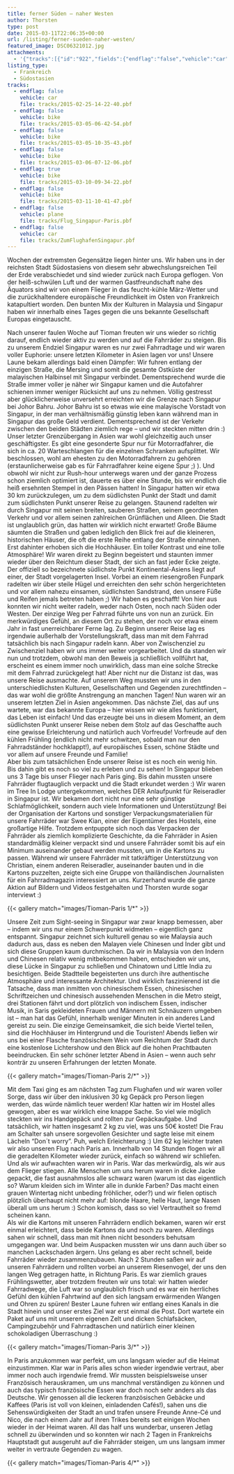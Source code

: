 ```yaml
---
title: ferner Süden – naher Westen
author: Thorsten
type: post
date: 2015-03-11T22:06:35+00:00
url: /listing/ferner-sueden-naher-westen/
featured_image: DSC06321012.jpg
attachments:
  - '{"tracks":[{"id":"922","fields":{"endflag":"false","vehicle":"car"}},{"id":"945","fields":{"endflag":"false","vehicle":"bike"}},{"id":"946","fields":{"endflag":"false","vehicle":"bike"}},{"id":"947","fields":{"endflag":"false","vehicle":"bike"}},{"id":"949","fields":{"endflag":"true","vehicle":"bike"}},{"id":"950","fields":{"endflag":"false","vehicle":"bike"}},{"id":"951","fields":{"endflag":"false","vehicle":"plane"}},{"id":"952","fields":{"endflag":"false","vehicle":"car"}}]}'
listing_type:
  - Frankreich
  - Südostasien
tracks:
  - endflag: false
    vehicle: car
    file: tracks/2015-02-25-14-22-40.pbf
  - endflag: false
    vehicle: bike
    file: tracks/2015-03-05-06-42-54.pbf
  - endflag: false
    vehicle: bike
    file: tracks/2015-03-05-10-35-43.pbf
  - endflag: false
    vehicle: bike
    file: tracks/2015-03-06-07-12-06.pbf
  - endflag: true
    vehicle: bike
    file: tracks/2015-03-10-09-34-22.pbf
  - endflag: false
    vehicle: bike
    file: tracks/2015-03-11-10-41-47.pbf
  - endflag: false
    vehicle: plane
    file: tracks/Flug_Singapur-Paris.pbf
  - endflag: false
    vehicle: car
    file: tracks/ZumFlughafenSingapur.pbf
---
```

Wochen der extremsten Gegensätze liegen hinter uns. Wir haben uns in der reichsten Stadt Südostasiens von diesem sehr abwechslungsreichen Teil der Erde verabschiedet und sind wieder zurück nach Europa geflogen. Von der heiß-schwülen Luft und der warmen Gastfreundschaft nahe des Äquators sind wir von einem Flieger in das feucht-kühle März-Wetter und die zurückhaltendere europäische Freundlichkeit im Osten von Frankreich katapultiert worden. Den bunten Mix der Kulturen in Malaysia und Singapur haben wir innerhalb eines Tages gegen die uns bekannte Gesellschaft Europas eingetauscht.

Nach unserer faulen Woche auf Tioman freuten wir uns wieder so richtig darauf, endlich wieder aktiv zu werden und auf die Fahrräder zu steigen. Bis zu unserem Endziel Singapur waren es nur zwei Fahrradtage und wir waren voller Euphorie: unsere letzten Kilometer in Asien lagen vor uns! Unsere Laune bekam allerdings bald einen Dämpfer: Wir fuhren entlang der einzigen Straße, die Mersing und somit die gesamte Ostküste der malayischen Halbinsel mit Singapur verbindet. Dementsprechend wurde die Straße immer voller je näher wir Singapur kamen und die Autofahrer schienen immer weniger Rücksicht auf uns zu nehmen. Völlig gestresst aber glücklicherweise unversehrt erreichten wir die Grenze nach Singapur bei Johor Bahru. Johor Bahru ist so etwas wie eine malayische Vorstadt von Singapur, in der man verhältnismäßig günstig leben kann während man in Singapur das große Geld verdient. Dementsprechend ist der Verkehr zwischen den beiden Städten ziemlich rege &#8211; und wir steckten mitten drin :) Unser letzter Grenzübergang in Asien war wohl gleichzeitig auch unser geschäftigster. Es gibt eine gesonderte Spur nur für Motorradfahrer, die sich in ca. 20 Warteschlangen für die einzelnen Schranken aufsplittet. Wir beschlossen, wohl am ehesten zu den Motorradfahrern zu gehören (erstaunlicherweise gab es für Fahrradfahrer keine eigene Spur ;) ). Und obwohl wir nicht zur Rush-hour unterwegs waren und der ganze Prozess schon ziemlich optimiert ist, dauerte es über eine Stunde, bis wir endlich die heiß ersehnten Stempel in den Pässen hatten! In Singapur hatten wir etwa 30 km zurückzulegen, um zu dem südlichsten Punkt der Stadt und damit zum südlichsten Punkt unserer Reise zu gelangen. Staunend radelten wir durch Singapur mit seinen breiten, sauberen Straßen, seinem geordneten Verkehr und vor allem seinen zahlreichen Grünflächen und Alleen. Die Stadt ist unglaublich grün, das hatten wir wirklich nicht erwartet! Große Bäume säumten die Straßen und gaben lediglich den Blick frei auf die kleineren, historischen Häuser, die oft die erste Reihe entlang der Straße einnahmen. Erst dahinter erhoben sich die Hochhäuser. Ein toller Kontrast und eine tolle Atmosphäre! Wir waren direkt zu Beginn begeistert und staunten immer wieder über den Reichtum dieser Stadt, der sich an fast jeder Ecke zeigte.  
Der offiziell so bezeichnete südlichste Punkt Kontinental-Asiens liegt auf einer, der Stadt vorgelagerten Insel. Vorbei an einem riesengroßen Funpark radelten wir über steile Hügel und erreichten den sehr schön hergerichteten und vor allem nahezu einsamen, südlichsten Sandstrand, den unsere Füße und Reifen jemals betreten haben ;) Wir haben es geschafft! Von hier aus konnten wir nicht weiter radeln, weder nach Osten, noch nach Süden oder Westen. Der einzige Weg per Fahrrad führte uns von nun an zurück. Ein merkwürdiges Gefühl, an diesem Ort zu stehen, der noch vor etwa einem Jahr in fast unerreichbarer Ferne lag. Zu Beginn unserer Reise lag es irgendwie außerhalb der Vorstellungskraft, dass man mit dem Fahrrad tatsächlich bis nach Singapur radeln kann. Aber von Zwischenziel zu Zwischenziel haben wir uns immer weiter vorgearbeitet. Und da standen wir nun und trotzdem, obwohl man den Beweis ja schließlich vollführt hat, erscheint es einem immer noch unwirklich, dass man eine solche Strecke mit dem Fahrrad zurückgelegt hat! Aber nicht nur die Distanz ist das, was unsere Reise ausmachte. Auf unserem Weg mussten wir uns in den unterschiedlichsten Kulturen, Gesellschaften und Gegenden zurechtfinden &#8211; das war wohl die größte Anstrengung an manchen Tagen! Nun waren wir an unserem letzten Ziel in Asien angekommen. Das nächste Ziel, das auf uns wartete, war das bekannte Europa &#8211; hier wissen wir wie alles funktioniert, das Leben ist einfach! Und das erzeugte bei uns in diesem Moment, an dem südlichsten Punkt unserer Reise neben dem Stolz auf das Geschaffte auch eine gewisse Erleichterung und natürlich auch Vorfreude! Vorfreude auf den kühlen Frühling (endlich nicht mehr schwitzen, sobald man nur den Fahrradständer hochklappt!), auf europäisches Essen, schöne Städte und vor allem auf unsere Freunde und Familie!  
Aber bis zum tatsächlichen Ende unserer Reise ist es noch ein wenig hin. Bis dahin gibt es noch so viel zu erleben und zu sehen! In Singapur blieben uns 3 Tage bis unser Flieger nach Paris ging. Bis dahin mussten unsere Fahrräder flugtauglich verpackt und die Stadt erkundet werden :) Wir waren im Tree In Lodge untergekommen, welches DER Anlaufpunkt für Reiseradler in Singapur ist. Wir bekamen dort nicht nur eine sehr günstige Schlafmöglichkeit, sondern auch viele Informationen und Unterstützung! Bei der Organisation der Kartons und sonstiger Verpackungsmaterialien für unsere Fahrräder war Swee Kian, einer der Eigentümer des Hostels, eine großartige Hilfe. Trotzdem entpuppte sich noch das Verpacken der Fahrräder als ziemlich komplizierte Geschichte, da die Fahrräder in Asien standardmäßig kleiner verpackt sind und unsere Fahrräder somit bis auf ein Minimum auseinander gebaut werden mussten, um in die Kartons zu passen. Während wir unsere Fahrräder mit tatkräftiger Unterstützung von Christian, einem anderen Reiseradler, auseinander bauten und in die Kartons puzzelten, zeigte sich eine Gruppe von thailändischen Journalisten für ein Fahrradmagazin interessiert an uns. Kurzerhand wurde die ganze Aktion auf Bildern und Videos festgehalten und Thorsten wurde sogar interviewt :)

{{< gallery match="images/Tioman-Paris 1/*" >}}

Unsere Zeit zum Sight-seeing in Singapur war zwar knapp bemessen, aber &#8211; indem wir uns nur einem Schwerpunkt widmeten &#8211; eigentlich ganz entspannt. Singapur zeichnet sich kulturell genau so wie Malaysia auch dadurch aus, dass es neben den Malayen viele Chinesen und Inder gibt und sich diese Gruppen kaum durchmischen. Da wir in Malaysia von den Indern und Chinesen relativ wenig mitbekommen haben, entschieden wir uns, diese Lücke in Singapur zu schließen und Chinatown und Little India zu besichtigen. Beide Stadtteile begeisterten uns durch ihre authentische Atmosphäre und interessante Architektur. Und wirklich faszinierend ist die Tatsache, dass man inmitten von chinesischem Essen, chinesischen Schriftzeichen und chinesisch aussehenden Menschen in die Metro steigt, drei Stationen fährt und dort plötzlich von indischem Essen, indischer Musik, in Saris gekleideten Frauen und Männern mit Schnäuzern umgeben ist &#8211; man hat das Gefühl, innerhalb weniger Minuten in ein anderes Land gereist zu sein. Die einzige Gemeinsamkeit, die sich beide Viertel teilen, sind die Hochhäuser im Hintergrund und die Touristen! Abends ließen wir uns bei einer Flasche französischem Wein vom Reichtum der Stadt durch eine kostenlose Lichtershow und den Blick auf die hohen Prachtbauten beeindrucken. Ein sehr schöner letzter Abend in Asien &#8211; wenn auch sehr konträr zu unseren Erfahrungen der letzten Monate.

{{< gallery match="images/Tioman-Paris 2/*" >}}

Mit dem Taxi ging es am nächsten Tag zum Flughafen und wir waren voller Sorge, dass wir über den inklusiven 30 kg Gepäck pro Person liegen werden, das würde nämlich teuer werden! Klar hatten wir im Hostel alles gewogen, aber es war wirklich eine knappe Sache. So viel wie möglich steckten wir ins Handgepäck und rollten zur Gepäckaufgabe. Und tatsächlich, wir hatten insgesamt 2 kg zu viel, was uns 50€ kostet! Die Frau am Schalter sah unsere sorgevollen Gesichter und sagte leise mit einem Lächeln &#8220;Don´t worry&#8221;. Puh, welch Erleichterung :) Um 62 kg leichter traten wir also unseren Flug nach Paris an. Innerhalb von 14 Stunden flogen wir all die geradelten Kilometer wieder zurück, einfach so während wir schliefen. Und als wir aufwachten waren wir in Paris. War das merkwürdig, als wir aus dem Flieger stiegen. Alle Menschen um uns herum waren in dicke Jacke gepackt, die fast ausnahmslos alle schwarz waren (warum ist das eigentlich so? Warum kleiden sich im Winter alle in dunkle Farben? Das macht einen grauen Wintertag nicht unbeding fröhlicher, oder?) und wir fielen optisch plötzlich überhaupt nicht mehr auf: blonde Haare, helle Haut, lange Nasen überall um uns herum :) Schon komisch, dass so viel Vertrautheit so fremd scheinen kann.  
Als wir die Kartons mit unseren Fahrrädern endlich bekamen, waren wir erst einmal erleichtert, dass beide Kartons da und noch zu waren. Allerdings sahen wir schnell, dass man mit ihnen nicht besonders behutsam umgegangen war. Und beim Auspacken mussten wir uns dann auch über so manchen Lackschaden ärgern. Uns gelang es aber recht schnell, beide Fahrräder wieder zusammenzubauen. Nach 2 Stunden saßen wir auf unseren Fahrrädern und rollten vorbei an unserem Riesenvogel, der uns den langen Weg getragen hatte, in Richtung Paris. Es war ziemlich graues Frühlingswetter, aber trotzdem freuten wir uns total: wir hatten wieder Fahrradwege, die Luft war so unglaublich frisch und es war ein herrliches Gefühl den kühlen Fahrtwind auf den sich langsam erwärmenden Wangen und Ohren zu spüren! Bester Laune fuhren wir entlang eines Kanals in die Stadt hinein und unser erstes Ziel war erst einmal die Post. Dort wartete ein Paket auf uns mit unserem eigenen Zelt und dicken Schlafsäcken, Campingzubehör und Fahrradtaschen und natürlich einer kleinen schokoladigen Überraschung :)

{{< gallery match="images/Tioman-Paris 3/*" >}}

In Paris anzukommen war perfekt, um uns langsam wieder auf die Heimat einzustimmen. Klar war in Paris alles schon wieder irgendwie vertraut, aber immer noch auch irgendwie fremd. Wir mussten beispielsweise unser Französisch herauskramen, um uns manchmal verständigen zu können und auch das typisch französische Essen war doch noch sehr anders als das Deutsche. Wir genossen all die leckeren französischen Gebäcke und Kaffees (Paris ist voll von kleinen, einladenden Cafés!), sahen uns die Sehenswürdigkeiten der Stadt an und trafen unsere Freunde Anne-Cé und Nico, die nach einem Jahr auf ihren Trikes bereits seit einigen Wochen wieder in der Heimat waren. All das half uns wunderbar, unseren Jetlag schnell zu überwinden und so konnten wir nach 2 Tagen in Frankreichs Hauptstadt gut ausgeruht auf die Fahrräder steigen, um uns langsam immer weiter in vertraute Gegenden zu wagen.

{{< gallery match="images/Tioman-Paris 4/*" >}}